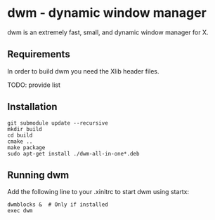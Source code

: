 dwm - dynamic window manager
============================
dwm is an extremely fast, small, and dynamic window manager for X.


Requirements
------------
In order to build dwm you need the Xlib header files.

TODO: provide list


Installation
------------
```
git submodule update --recursive
mkdir build
cd build
cmake ..
make package
sudo apt-get install ./dwm-all-in-one*.deb
```

Running dwm
-----------
Add the following line to your .xinitrc to start dwm using startx:

```
dwmblocks &  # Only if installed
exec dwm
```
